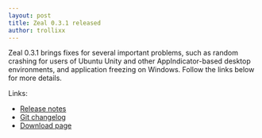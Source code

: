 ```yaml
---
layout: post
title: Zeal 0.3.1 released
author: trollixx
---
```

Zeal 0.3.1 brings fixes for several important problems, such as random crashing for users of Ubuntu Unity and other AppIndicator-based desktop environments, and application freezing on Windows. Follow the links below for more details.

Links:

* [Release notes](https://github.com/zealdocs/zeal/releases/tag/v0.3.1)
* [Git changelog](https://github.com/zealdocs/zeal/compare/v0.3.0...v0.3.1)
* [Download page](https://zealdocs.org/download.html)
